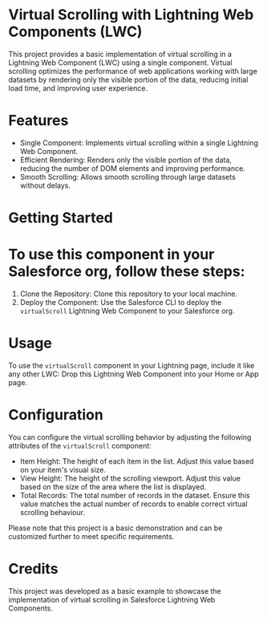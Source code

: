 
# Virtual Scrolling with Lightning Web Components (LWC)
This project provides a basic implementation of virtual scrolling in a Lightning Web Component (LWC) using a single component. Virtual scrolling optimizes the performance of web applications working with large datasets by rendering only the visible portion of the data, reducing initial load time, and improving user experience.

# Features
- Single Component: Implements virtual scrolling within a single Lightning Web Component.
- Efficient Rendering: Renders only the visible portion of the data, reducing the number of DOM elements and improving performance.
- Smooth Scrolling: Allows smooth scrolling through large datasets without delays.

# Getting Started
# To use this component in your Salesforce org, follow these steps:
1. Clone the Repository: Clone this repository to your local machine.
2. Deploy the Component: Use the Salesforce CLI to deploy the `virtualScroll` Lightning Web Component to your Salesforce org.

# Usage
To use the `virtualScroll` component in your Lightning page, include it like any other LWC:
Drop this Lightning Web Component into your Home or App page.

# Configuration
You can configure the virtual scrolling behavior by adjusting the following attributes of the `virtualScroll` component:
- Item Height: The height of each item in the list. Adjust this value based on your item's visual size.
- View Height: The height of the scrolling viewport. Adjust this value based on the size of the area where the list is displayed.
- Total Records: The total number of records in the dataset. Ensure this value matches the actual number of records to enable correct virtual scrolling behaviour.

Please note that this project is a basic demonstration and can be customized further to meet specific requirements.

# Credits
This project was developed as a basic example to showcase the implementation of virtual scrolling in Salesforce Lightning Web Components.

